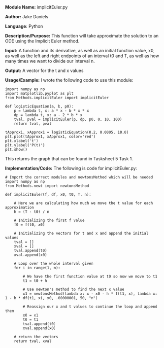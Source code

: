 **Module Name:** implicitEuler.py

**Author:** Jake Daniels

**Language:** Python

**Description/Purpose:** This function will take approximate the solution to an ODE using the Implicit Euler method.

**Input:** A function and its derivative, as well as an initial function value, x0, as well as the left and right endpoints
of an interval t0 and T, as well as how many times we want to divide our interval n.

**Output:** A vector for the t and x values

**Usage/Example:** I wrote the following code to use this module:

    import numpy as np
    import matplotlib.pyplot as plt
    from Methods.implicitEuler import implicitEuler

    def logisticEquation(a, b, p0):
        p = lambda t, x: a * x - b * x * x
        dp = lambda t, x: a - 2 * b * x
        tval, pval = implicitEuler(p, dp, p0, 0, 10, 100)
        return tval, pval

    tApprox1, xApprox1 = logisticEquation(0.2, 0.0005, 10.0)
    plt.plot(tApprox1, xApprox1, color='red')
    plt.xlabel('t')
    plt.ylabel('P(t)')
    plt.show()
    
This returns the graph that can be found in Tasksheet 5 Task 1.

**Implementation/Code:** The following is code for implicitEuler.py:
    
    # Import the correct modules and newtonsMethod which will be needed
    import numpy as np
    from Methods.newt import newtonsMethod

    def implicitEuler(f, df, x0, t0, T, n):
    
        # Here we are calculating how much we move the t value for each approximation
        h = (T - t0) / n
        
        # Initializing the first f value
        f0 = f(t0, x0)
        
        # Initializing the vectors for t and x and append the initial values
        tval = []
        xval = []
        tval.append(t0)
        xval.append(x0)
        
        # Loop over the whole interval given
        for i in range(1, n):
        
            # We have the first function value at t0 so now we move to t1
            t1 = t0 + h
            
            # Use newton's method to find the next x value
            x1 = newtonsMethod(lambda x: x - x0 - h * f(t1, x), lambda x: 1 - h * df(t1, x), x0, .00000001, 50, "n")
            
            # Reassign our x and t values to continue the loop and append them
            x0 = x1
            t0 = t1
            tval.append(t0)
            xval.append(x0)
            
        # return the vectors
        return tval, xval
